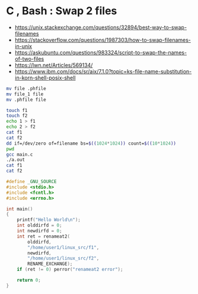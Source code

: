 # C , Bash : Swap 2 files

- https://unix.stackexchange.com/questions/32894/best-way-to-swap-filenames
- https://stackoverflow.com/questions/1987303/how-to-swap-filenames-in-unix
- https://askubuntu.com/questions/983324/script-to-swap-the-names-of-two-files
- https://lwn.net/Articles/569134/
- https://www.ibm.com/docs/sr/aix/7.1.0?topic=ks-file-name-substitution-in-korn-shell-posix-shell

```sh
mv file .phfile
mv file_1 file
mv .phfile file
```

```sh
touch f1
touch f2
echo 1 > f1 
echo 2 > f2
cat f1 
cat f2 
dd if=/dev/zero of=filename bs=$((1024*1024)) count=$((10*1024))
pwd
gcc main.c 
./a.out 
cat f1 
cat f2
```

```c
#define _GNU_SOURCE
#include <stdio.h>
#include <fcntl.h>
#include <errno.h>

int main()
{
    printf("Hello World\n");
    int olddirfd = 0;
    int newdirfd = 0;
    int ret = renameat2(
	    olddirfd,
	    "/home/user1/linux_src/f1", 
	    newdirfd, 
	    "/home/user1/linux_src/f2",
	    RENAME_EXCHANGE);
    if (ret != 0) perror("renameat2 error");

    return 0;
}
```
